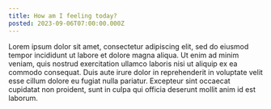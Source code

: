 ```yaml
---
title: How am I feeling today?
posted: 2023-09-06T07:00:00.000Z
---
```


Lorem ipsum dolor sit amet, consectetur adipiscing elit, sed do eiusmod 
tempor incididunt ut labore et dolore magna aliqua. Ut enim ad minim 
veniam, quis nostrud exercitation ullamco laboris nisi ut aliquip ex ea 
commodo consequat. Duis aute irure dolor in reprehenderit in voluptate 
velit esse cillum dolore eu fugiat nulla pariatur. Excepteur sint 
occaecat cupidatat non proident, sunt in culpa qui officia deserunt 
mollit anim id est laborum.
